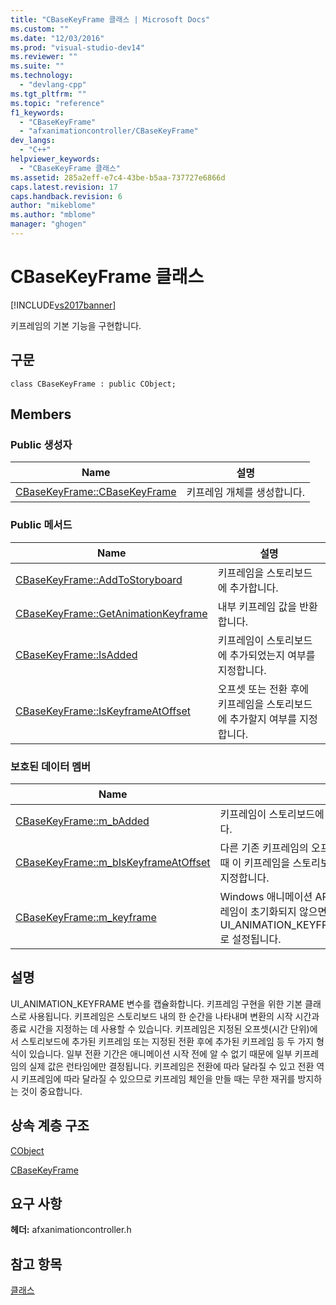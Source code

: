 ```yaml
---
title: "CBaseKeyFrame 클래스 | Microsoft Docs"
ms.custom: ""
ms.date: "12/03/2016"
ms.prod: "visual-studio-dev14"
ms.reviewer: ""
ms.suite: ""
ms.technology: 
  - "devlang-cpp"
ms.tgt_pltfrm: ""
ms.topic: "reference"
f1_keywords: 
  - "CBaseKeyFrame"
  - "afxanimationcontroller/CBaseKeyFrame"
dev_langs: 
  - "C++"
helpviewer_keywords: 
  - "CBaseKeyFrame 클래스"
ms.assetid: 285a2eff-e7c4-43be-b5aa-737727e6866d
caps.latest.revision: 17
caps.handback.revision: 6
author: "mikeblome"
ms.author: "mblome"
manager: "ghogen"
---
```

# CBaseKeyFrame 클래스
[!INCLUDE[vs2017banner](../../assembler/inline/includes/vs2017banner.md)]

키프레임의 기본 기능을 구현합니다.  
  
## 구문  
  
```  
class CBaseKeyFrame : public CObject;  
```  
  
## Members  
  
### Public 생성자  
  
|Name|설명|  
|----------|--------|  
|[CBaseKeyFrame::CBaseKeyFrame](../Topic/CBaseKeyFrame::CBaseKeyFrame.md)|키프레임 개체를 생성합니다.|  
  
### Public 메서드  
  
|Name|설명|  
|----------|--------|  
|[CBaseKeyFrame::AddToStoryboard](../Topic/CBaseKeyFrame::AddToStoryboard.md)|키프레임을 스토리보드에 추가합니다.|  
|[CBaseKeyFrame::GetAnimationKeyframe](../Topic/CBaseKeyFrame::GetAnimationKeyframe.md)|내부 키프레임 값을 반환합니다.|  
|[CBaseKeyFrame::IsAdded](../Topic/CBaseKeyFrame::IsAdded.md)|키프레임이 스토리보드에 추가되었는지 여부를 지정합니다.|  
|[CBaseKeyFrame::IsKeyframeAtOffset](../Topic/CBaseKeyFrame::IsKeyframeAtOffset.md)|오프셋 또는 전환 후에 키프레임을 스토리보드에 추가할지 여부를 지정합니다.|  
  
### 보호된 데이터 멤버  
  
|Name|설명|  
|----------|--------|  
|[CBaseKeyFrame::m\_bAdded](../Topic/CBaseKeyFrame::m_bAdded.md)|키프레임이 스토리보드에 추가되었는지 여부를 지정합니다.|  
|[CBaseKeyFrame::m\_bIsKeyframeAtOffset](../Topic/CBaseKeyFrame::m_bIsKeyframeAtOffset.md)|다른 기존 키프레임의 오프셋에서 또는 일부 전환이 끝날 때 이 키프레임을 스토리보드에 추가해야 하는지 여부를 지정합니다.|  
|[CBaseKeyFrame::m\_keyframe](../Topic/CBaseKeyFrame::m_keyframe.md)|Windows 애니메이션 API 키프레임을 나타냅니다.  키프레임이 초기화되지 않으면 미리 정의된 값 UI\_ANIMATION\_KEYFRAME\_STORYBOARD\_START로 설정됩니다.|  
  
## 설명  
 UI\_ANIMATION\_KEYFRAME 변수를 캡슐화합니다.  키프레임 구현을 위한 기본 클래스로 사용됩니다.  키프레임은 스토리보드 내의 한 순간을 나타내며 변환의 시작 시간과 종료 시간을 지정하는 데 사용할 수 있습니다.  키프레임은 지정된 오프셋\(시간 단위\)에서 스토리보드에 추가된 키프레임 또는 지정된 전환 후에 추가된 키프레임 등 두 가지 형식이 있습니다.  일부 전환 기간은 애니메이션 시작 전에 알 수 없기 때문에 일부 키프레임의 실제 값은 런타임에만 결정됩니다.  키프레임은 전환에 따라 달라질 수 있고 전환 역시 키프레임에 따라 달라질 수 있으므로 키프레임 체인을 만들 때는 무한 재귀를 방지하는 것이 중요합니다.  
  
## 상속 계층 구조  
 [CObject](../../mfc/reference/cobject-class.md)  
  
 [CBaseKeyFrame](../../mfc/reference/cbasekeyframe-class.md)  
  
## 요구 사항  
 **헤더:** afxanimationcontroller.h  
  
## 참고 항목  
 [클래스](../../mfc/reference/mfc-classes.md)
